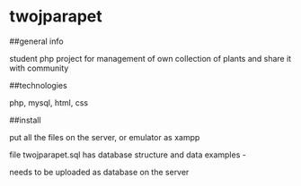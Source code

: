 # twojparapet

##general info

student php project for management of own collection of plants and share it with community


##technologies

php, mysql, html, css


##install

put all the files on the server, or emulator as xampp



file twojparapet.sql has database structure and data examples -

needs to be uploaded as database on the server
